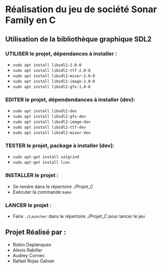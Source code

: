 # **Réalisation du jeu de société Sonar Family en C**

## **Utilisation de la bibliothèque graphique SDL2**

### **UTILISER** le projet, dépendances à installer :
- `sudo apt install libsdl2-2.0-0`
- `sudo apt install libsdl2-ttf-2.0-0`
- `sudo apt install libsdl2-mixer-2.0-0`
- `sudo apt install libsdl2-image-2.0-0`
- `sudo apt install libsdl2-gfx-1.0-0`

### **EDITER** le projet, dépendendances à installer (dev):
- `sudo apt install libsdl2-dev`
- `sudo apt install libsdl2-gfx-dev`
- `sudo apt install libsdl2-image-dev`
- `sudo apt install libsdl2-ttf-dev`
- `sudo apt install libsdl2-mixer-dev`

### **TESTER** le projet, package à installer (dev):
- `sudo apt-get install valgrind`
- `sudo apt-get install lcov`

### **INSTALLER** le projet :
- Se rendre dans le répertoire _./Projet_C_
- Exécuter la commande `make `

### **LANCER** le projet :
- Faire `./Launcher` dans le répertoire _./Projet_C_ pour lancer le jeu

## **Projet Réalisé par :**
- Robin Deplanques
- Alexis Rabiller 
- Audrey Cornec
- Rafael Rojas Galvan
